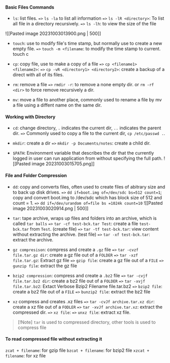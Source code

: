 #### Basic Files Commands

+ `ls`: list files.
`=>` `ls -la` to list all information 
`=>` `ls -lR <directory>`: To list all file in a directory recursively.
`=>` `ls -lh`: to view the size of the file

![[Pasted image 20231003013900.png | 500]]

+ `touch`: use to modify file's time stamp, but normally use to create a new empty file.
`=>` `touch -m <filename`: to modify the time stamp to current.
touch c
+ `cp`: copy file, use to make a copy of a file
`=>` `cp <filename1> <filename2>`:
`=>` `cp -vR <directory1> <directory2>`: create a backup of a direct with all of its files.

+ `rm`: remove a file
`=>` `rmdir -r`: to remove a none empty dir. or `rm -rf <dir>` to force remove recursively a dir.

+ `mv`: move a file to another place, commonly used to rename a file by mv a file using a diffent name on the same dir.

#### Working with Directory
+ `cd`: change directory, `.` indicates the current dir, `..` indicates the parent dir.
`=>` Commonly used to copy a file to the current dir, `cp /etc/passwd .`.

+ `mkdir`: create a dir
`=>` `mkdir -p Documents/notes`: create a child dir.

+ `$PATH`: Environment variable that describes the dir that the currently logged in user can run application from without specifying the full path. 
![[Pasted image 20231003015705.png]]
#### File and Folder Compression
+ `dd`: copy and converts files, often used to create files of abitrary size and to back up disk drives.
`=>` `dd if=boot.img of=/dev/sdc bs=512 count=1`; copy and convert boot.img to /dev/sdc which has block size of 512 and count = 1.
`=>` `dd if=/dev/urandom of=file bs =1024k count=10`
![[Pasted image 20231003020914.png | 500]]

+ `tar`: tape archive, wraps up files and folders into an archive, which is called `tar balls`
`=>` `tar -cf test-bck.tar Test`: create a file `test-bck.tar` from `Test`. (create file)
`=>` `tar -tf test-bck.tar`: view content without extracting the archive. (test file)
`=>` `tar -xf test-bck.tar`: extract the archive.

+ `gz compresison`: compress and create a `.gz` file
`=>` `tar -cvzf file.tar.gz dir`: create a gz file out of a `FOLDER`
`=>` `tar -xzf file.tar.gz`: Extract gz file
`=>` `gzip file`: create a gz file out of a `FILE`
`=>` `gunzip file`: extract the gz file

+ `bzip2 compression`: compress and create a `.bz2` file
`=>` `tar -cvjf file.tar.bz2 dir`: create a bz2 file out of a `FOLDER`
`=>` `tar -xvjf file.tar.bz2`: Extact Verbose Bzip2 Filename file.tar.bz2
`=>` `bzip2 file`: create a bz2 file out of a `FILE`
`=>` `bunzip2 file`: extract the bz2 file

+ `xz` compress and creates .xz files
`=>` `tar -cvJf archive.tar.xz dir`: create a xz file out of a `FODLER`
`=>` `tar -xvJf archive.tar.xz`: extract the compressed dir.
`=>` `xz file`:
`=>` `unxz file`: extract xz file.

>[!Note] `tar` is used to compressed directory, other tools is used to compress file

#### To read compressed file without extracting it

`zcat + filename`: for gzip file
`bzcat + filename`: for bzip2 file
`xzcat + filename`: for xz file
